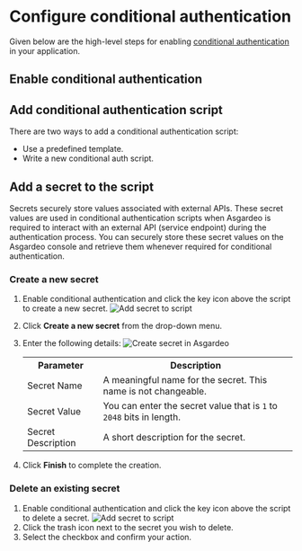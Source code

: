 # Configure conditional authentication

Given below are the high-level steps for enabling [conditional authentication](./README.md) in your application.

## Enable conditional authentication

<CommonGuide guide='guides/fragments/manage-app/conditional-auth/configure-conditional-auth.md'/>

## Add conditional authentication script

There are two ways to add a conditional authentication script:

- Use a <a :href="$withBase('/guides/authentication/conditional-auth/#script-templates')">predefined template</a>.
- Write a <a :href="$withBase('/guides/authentication/conditional-auth/write-your-first-script/')">new conditional auth script</a>.

## Add a secret to the script
Secrets securely store values associated with external APIs. These secret values are used in conditional authentication scripts when Asgardeo is required to interact with an external API (service endpoint) during the authentication process. You can securely store these secret values on the Asgardeo console and retrieve them whenever required for conditional authentication.

### Create a new secret

1. Enable conditional authentication and click the key icon above the script to create a new secret. <img class="borderless-img" :src="$withBase('/assets/img/guides/secret/add-secret-to-script.png')" alt="Add secret to script">

2. Click **Create a new secret** from the drop-down menu.

3. Enter the following details:
    <img :src="$withBase('/assets/img/guides/secret/create-a-secret.png')" alt="Create secret in Asgardeo">

    <table>
        <tr>
            <th>Parameter</th>
            <th>Description</th>
        </tr>
        <tr>
            <td>Secret Name</td>
            <td>A meaningful name for the secret. This name is not changeable.</td>
        </tr>
        <tr>
            <td>Secret Value</td>
            <td>You can enter the secret value that is <code>1</code> to <code>2048</code> bits in length.</td>
        </tr>
        <tr>
            <td>Secret Description</td>
            <td>A short description for the secret.</td>
        </tr>
    </table>

4. Click **Finish** to complete the creation.

### Delete an existing secret
1. Enable conditional authentication and click the key icon above the script to delete a secret. <img :src="$withBase('/assets/img/guides/secret/add-secret-to-script.png')" alt="Add secret to script">
2. Click the trash icon next to the secret you wish to delete.
3. Select the checkbox and confirm your action.